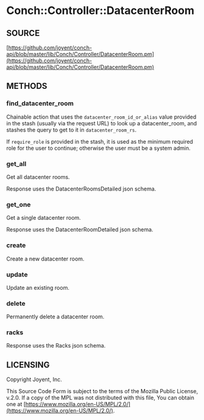 # Conch::Controller::DatacenterRoom

## SOURCE

[https://github.com/joyent/conch-api/blob/master/lib/Conch/Controller/DatacenterRoom.pm](https://github.com/joyent/conch-api/blob/master/lib/Conch/Controller/DatacenterRoom.pm)

## METHODS

### find\_datacenter\_room

Chainable action that uses the `datacenter_room_id_or_alias` value provided in the stash
(usually via the request URL) to look up a datacenter\_room, and stashes the query to get to it
in `datacenter_room_rs`.

If `require_role` is provided in the stash, it is used as the minimum required role for the user to
continue; otherwise the user must be a system admin.

### get\_all

Get all datacenter rooms.

Response uses the DatacenterRoomsDetailed json schema.

### get\_one

Get a single datacenter room.

Response uses the DatacenterRoomDetailed json schema.

### create

Create a new datacenter room.

### update

Update an existing room.

### delete

Permanently delete a datacenter room.

### racks

Response uses the Racks json schema.

## LICENSING

Copyright Joyent, Inc.

This Source Code Form is subject to the terms of the Mozilla Public License,
v.2.0. If a copy of the MPL was not distributed with this file, You can obtain
one at [https://www.mozilla.org/en-US/MPL/2.0/](https://www.mozilla.org/en-US/MPL/2.0/).
